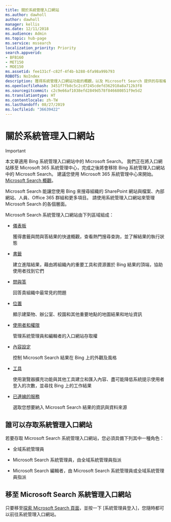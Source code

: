 ```yaml
---
title: 關於系統管理入口網站
ms.author: dawholl
author: dawholl
manager: kellis
ms.date: 12/11/2018
ms.audience: Admin
ms.topic: hub-page
ms.service: mssearch
localization_priority: Priority
search.appverid:
- BFB160
- MET150
- MOE150
ms.assetid: fee131cf-c82f-4f4b-b288-6fa98a99b793
ROBOTS: NoIndex
description: 獲得系統管理入口網站功能的概觀，以及 Microsoft Search 提供的存取權限
ms.openlocfilehash: 3451f7fb8c5c2cd7245cdefd362910a8a712b3f8
ms.sourcegitcommit: c2c9e66af1038efd2849d578f846680851f9e5d2
ms.translationtype: HT
ms.contentlocale: zh-TW
ms.lasthandoff: 08/27/2019
ms.locfileid: "36639422"
---
```

# <a name="about-the-admin-portal"></a>關於系統管理入口網站

> [!IMPORTANT]
> 本文章適用 Bing 系統管理入口網站中的 Microsoft Search。 我們正在將入口網站移至 Microsoft 365 系統管理中心，完成之後將會移除 Bing 系統管理入口網站中的 Microsoft Search。 建議您使用 Microsoft 365 系統管理中心來開始。 [Microsoft Search 概觀](overview-microsoft-search.md)。

    
Microsoft Search 能讓您使用 Bing 來搜尋組織的 SharePoint 網站與檔案、內部網站、人員、Office 365 群組和更多項目。 請使用系統管理入口網站來管理 Microsoft Search 的各個層面。
  
Microsoft Search 系統管理入口網站由下列區域組成：
  
- [儀表板](get-insights.md)
    
    獲得書籤與問與答結果的快速概觀，查看熱門搜尋查詢，並了解結果的執行狀態
    
- [書籤](create-and-manage-bookmarks.md)
    
    建立進階結果，藉由將組織內的重要工具和資源置於 Bing 結果的頂端，協助使用者找到它們
    
- [問與答](create-and-manage-qas.md)
    
    回答貴組織中最常見的問題
    
- [位置](add-a-location.md)
    
    顯示建築物、辦公室、校園和其他重要地點的地圖結果和地址資訊
    
- [使用者和權限](add-users.md)
    
    管理系統管理員和編輯者的入口網站存取權
    
- [內容設定](content-settings.md)
    
    控制 Microsoft Search 結果在 Bing 上的外觀及風格
    
- [工具](admin-portal-tools.md)
    
    使用瀏覽器擴充功能與其他工具建立和匯入內容、盡可能降低系統提示使用者登入的次數，並尋找 Bing 上的工作結果
    
- [已連線的服務](connected-services.md)
    
    選取您想要納入 Microsoft Search 結果的資訊與資料來源
    
## <a name="who-can-access-the-admin-portal"></a>誰可以存取系統管理入口網站

若要存取 Microsoft Search 系統管理入口網站，您必須具備下列其中一種角色：
  
- 全域系統管理員
    
- Microsoft Search 系統管理員，由全域系統管理員指派
    
- Microsoft Search 編輯者，由 Microsoft Search 系統管理員或全域系統管理員指派
    
## <a name="go-to-the-microsoft-search-admin-portal"></a>移至 Microsoft Search 系統管理入口網站

只要移至[探索 Microsoft Search 頁面](https://www.bing.com/business/explore)，並按一下 [系統管理員登入]，您隨時都可以前往系統管理入口網站。 